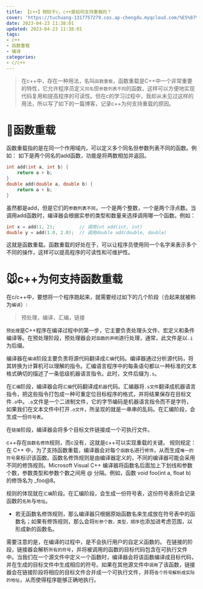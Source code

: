 ```yaml
---
title: 【c++】相较于c，c++是如何支持重载的？
cover: 'https://tuchuang-1317757279.cos.ap-chengdu.myqcloud.com/%E5%87%BD%E6%95%B0%E9%87%8D%E8%BD%BD%E5%B0%81%E9%9D%A2.png'
date: 2023-04-23 11:38:01
updated: 2023-04-23 11:38:01
tags: 
- c++
- 函数重载
- 编译
categories:
- c/c++
---
```



> 在c\+\+中，存在一种用法，名叫`函数重载`，函数重载是C\+\+中一个非常重要的特性，它允许程序员定义`同名`但`参数列表不同`的函数，这样可以方便地实现代码复用和提高程序的可读性。但在c的学习过程中，我却从未见过这样的用法，所以写了如下的一篇博客，记录c\+\+为何支持重载的原因。

# 🐶函数重载

函数重载指的是在同一个作用域内，可以定义多个同名但参数列表不同的函数。例如：
如下是两个同名的add函数，功能是将两数相加并返回。
```c++
int add(int a, int b) {
    return a + b;
}
double add(double a, double b) {
    return a + b;
}
```

虽然都是add，但是它们的`参数列表不同`，一个是两个整数，一个是两个浮点数。当调用add函数时，编译器会根据实参的类型和数量来选择调用哪一个函数。例如：

```c++
int x = add(1, 2);         // 调用int add(int, int)
double y = add(1.0, 2.0);  // 调用double add(double, double)
```

这就是函数重载。函数重载的好处在于，可以让程序员使用同一个名字来表示多个不同的操作，这样可以提高程序的可读性和可维护性。

# 🐭c++为何支持函数重载
在c/c++中，要想将一个程序跑起来，就需要经过如下的几个阶段（合起来就被称为`编译`）:
> 预处理，编译，汇编，链接


`预处理`是C++程序在编译过程中的第一步，它主要负责处理头文件、宏定义和条件编译等。在预处理阶段，预处理器会对`函数的声明`进行处理，通常，此文件是以`.i`为后缀。

编译器在`编译`阶段主要负责将源代码翻译成`汇编`代码。编译器通过分析源代码，将其转换为计算机可以理解的指令。汇编语言程序中的每条语句都以一种标准的文本格式确切的描述了一条低级机器语言指令。此时，文件后缀为`.s`。

在`汇编`阶段，编译器会将`汇编`代码翻译成`机器`代码。汇编器将`.s文件`翻译成机器语言指令，把这些指令打包成一种可重定位目标程序的格式，并将结果保存在目标文件`.o`中。`.o`文件是一个二进制文件，它的字节编码是机器语言指令而不是字符，如果我们在文本文件中打开`.o文件`，所呈现的就是一串串的乱码。在汇编阶段，会生成一份`符号表`。

在`链接`阶段，编译器会将多个目标文件链接成一个可执行文件。

c\+\+存在`函数名修饰`规则，而c没有，这就是c\+\+可以实现重载的关键。
规则规定：在 C\+\+ 中，为了支持函数重载，编译器会对每个`函数名`进行`修饰`，从而生成`唯一的符号`来标识该函数。函数名修饰规则是由编译器定义的，不同的编译器可能会采用不同的修饰规则。Microsoft Visual C++ 编译器将函数名后面加上下划线和参数个数，参数类型和参数个数之间用 @ 分隔。例如，函数 void foo(int a, float b) 的修饰名为 _foo@8。

规则的体现就在`汇编`阶段。在汇编阶段，会生成一份符号表，这份符号表将会记录函数的`名称`与`地址`。
*  若无函数名修饰规则，那么编译器只根据原始函数名来生成放在符号表中的函数名；如果有修饰规则，那么会将`形参个数，类型，顺序`也添加进考虑范围，以形成新的函数名。

需要注意的是，在编译的过程中，是不会执行用户的自定义函数的。
在链接的阶段，链接器会解析`所有的符号`，并将被调用的函数的目标代码包含在可执行文件中。当我们在一个源文件中定义一个函数时，编译器会将该函数编译成目标代码，并在生成的目标文件中生成相应的符号。如果在其他源文件中`调用`了该函数，链接器会在链接阶段将相应的目标文件合并成一个可执行文件，并将`各个符号解析成实际的地址`，从而使得程序能够正确地执行。
